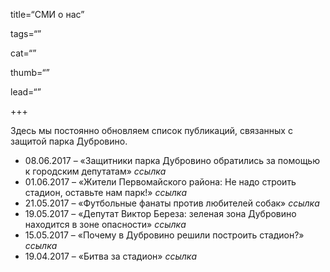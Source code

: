 title=“CМИ о нас”

tags=“”

cat=“”

thumb=“”

lead=“”

+++

Здесь мы постоянно обновляем список публикаций, связанных с защитой парка Дубровино.

* 08.06.2017 – «Защитники парка Дубровино обратились за помощью к городским депутатам» 
_ссылка_
* 01.06.2017 – «Жители Первомайского района: Не надо строить стадион, оставьте нам парк!»
_ссылка_
* 21.05.2017 – «Футбольные фанаты против любителей собак»
_ссылка_
* 19.05.2017 – «Депутат Виктор Береза: зеленая зона Дубровино находится в зоне опасности»
_ссылка_
* 15.05.2017 – «Почему в Дубровино решили построить стадион?»
_ссылка_
* 19.04.2017 – «Битва за стадион»
_ссылка_
